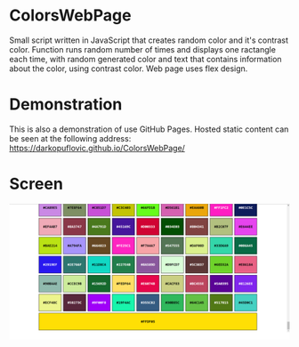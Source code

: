 # ColorsWebPage
Small script written in JavaScript that creates random color and it's contrast color. Function runs random number of times and displays one ractangle each time, with random generated color and text that contains information about the color, using contrast color. Web page uses flex design.
# Demonstration
This is also a demonstration of use GitHub Pages. Hosted static content can be seen at the following address:
https://darkopuflovic.github.io/ColorsWebPage/
# Screen

![Screenshot](ScreenShot.png)
